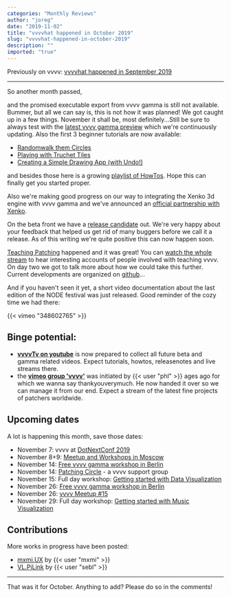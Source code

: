 ```yaml
---
categories: "Monthly Reviews"
author: "joreg"
date: "2019-11-02"
title: "vvvvhat happened in October 2019"
slug: "vvvvhat-happened-in-october-2019"
description: ""
imported: "true"
---
```



Previously on vvvv: [vvvvhat happened in September 2019](/blog/2019/vvvvhat-happened-in-september-2019)

---

So another month passed,

and the promised executable export from vvvv gamma is still not available. Bummer, but all we can say is, this is not how it was planned! We got caught up in a few things. November it shall be, most definitely...Still be sure to always test with the [latest vvvv gamma preview](/blog/2019/vvvv-gamma-2019.1-preview) which we're continuously updating. Also the first 3 beginner tutorials are now available:

* [Randomwalk them Circles](https://youtu.be/rxN-9GR4GjI)
* [Playing with Truchet Tiles](https://youtu.be/fjLn0qdXD-w)
* [Creating a Simple Drawing App (with Undo!)](https://youtu.be/MSfxqHI2y-M)

and besides those here is a growing [playlist of HowTos](https://www.youtube.com/playlist?list=PLBTgwgsWWcT-G9lk-IlKLkGZJ9NnXcuBV). Hope this can finally get you started proper.

Also we're making good progress on our way to integrating the Xenko 3d engine with vvvv gamma and we've announced an [official partnership with Xenko](/blog/2019/vvvv-meets-xenko).

On the beta front we have a [release candidate](/blog/2019/beta39-release-candidate) out. We're very happy about your feedback that helped us get rid of many buggers before we call it a release. As of this writing we're quite positive this can now happen soon.

[Teaching Patching](/blog/2019/teaching-patching-a-mini-conference) happened and it was great! You can [watch the whole stream](https://youtu.be/8JH1qdbfOpo) to hear interesting accounts of people involved with teaching vvvv. On day two we got to talk more about how we could take this further. Current developments are organized on [github](https://github.com/vvvv/TeachingPatching)...

And if you haven't seen it yet, a short video documentation about the last edition of the NODE festival was just released. Good reminder of the cozy time we had there: 

{{< vimeo "348602765" >}}

## Binge potential:
- **[vvvvTv on youtube](https://www.youtube.com/channel/UCu-xqv-TLwv6L0An7MJJA5A)** is now prepared to collect all future beta and gamma related videos. Expect tutorials, howtos, releasenotes and live streams there. 
- the **[vimeo group 'vvvv'](https://vimeo.com/groups/vvvv)** was initiated by {{< user "phl" >}} ages ago for which we wanna say thankyouverymuch. He now handed it over so we can manage it from our end. Expect a stream of the latest fine projects of patchers worldwide. 


## Upcoming dates
A lot is happening this month, save those dates:
* November 7: vvvv at [DotNextConf 2019](/blog/2019/vvvv-at-dotnextconf-moscow)
* November 8+9: [Meetup and Workshops in Moscow](/blog/2019/vvvv-meetup-and-workshop-in-moscow)
* November 14: [Free vvvv gamma workshop in Berlin](/blog/2019/upcoming-free-vvvv-gamma-workshops-in-berlin)
* November 14: [Patching Circle](/blog/2019/patching-circle-a-vvvv-support-group) - a vvvv support group
* November 15: Full day workshop: [Getting started with Data Visualization](https://nodeforum.org/announcements/fullday-workshop-getting-started-with-data-visualization/)
* November 26: [Free vvvv gamma workshop in Berlin](/blog/2019/upcoming-free-vvvv-gamma-workshops-in-berlin)
* November 26: [vvvv Meetup #15](https://gettogether.community/events/2908/vvvv-berlin-meetup-15/)
* November 29: Full day workshop: [Getting started with Music Visualization](https://nodeforum.org/announcements/workshop-getting-started-with-music-visualization/)

## Contributions
More works in progress have been posted:
* [mxmi.UX](https://discourse.vvvv.org/t/mxmi-ux/17943) by {{< user "mxmi" >}}
* [VL.PjLink](https://discourse.vvvv.org/t/vl-pjlink/17966) by {{< user "sebl" >}}

---

That was it for October. Anything to add? Please do so in the comments!

